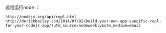 
远程运行node ：

    http://nodejs.org/api/repl.html
    http://derickbailey.com/2014/07/02/build-your-own-app-specific-repl-for-your-nodejs-app/?utm_source=nodeweekly&utm_medium=email

